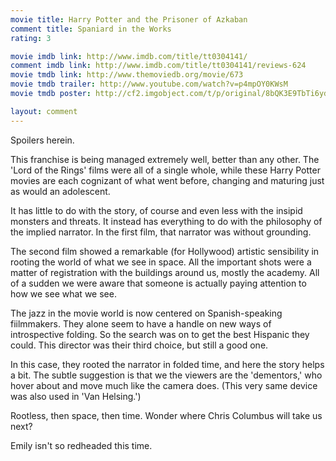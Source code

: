 ```yaml
---
movie title: Harry Potter and the Prisoner of Azkaban
comment title: Spaniard in the Works
rating: 3

movie imdb link: http://www.imdb.com/title/tt0304141/
comment imdb link: http://www.imdb.com/title/tt0304141/reviews-624
movie tmdb link: http://www.themoviedb.org/movie/673
movie tmdb trailer: http://www.youtube.com/watch?v=p4mpOY0KWsM
movie tmdb poster: http://cf2.imgobject.com/t/p/original/8bQK3E9TbTi6yduZ1jzWNoWdZIn.jpg

layout: comment
---
```


Spoilers herein.

This franchise is being managed extremely well, better than any other. The 'Lord of the  Rings' films were all of a single whole, while these Harry Potter movies are each  cognizant of what went before, changing and maturing just as would an adolescent.

It has little to do with the story, of course and even less with the insipid monsters and  threats. It instead has everything to do with the philosophy of the implied narrator. In the  first film, that narrator was without grounding.

The second film showed a remarkable (for Hollywood) artistic sensibility in rooting the  world of what we see in space. All the important shots were a matter of registration with  the buildings around us, mostly the academy. All of a sudden we were aware that  someone is actually paying attention to how we see what we see.

The jazz in the movie world is now centered on Spanish-speaking fiilmmakers. They  alone seem to have a handle on new ways of introspective folding. So the search was on  to get the best Hispanic they could. This director was their third choice, but still a good  one.

In this case, they rooted the narrator in folded time, and here the story helps a bit. The  subtle suggestion is that we the viewers are the 'dementors,' who hover about and move  much like the camera does. (This very same device was also used in 'Van Helsing.')

Rootless, then space, then time. Wonder where Chris Columbus will take us next?

Emily isn't so redheaded this time.